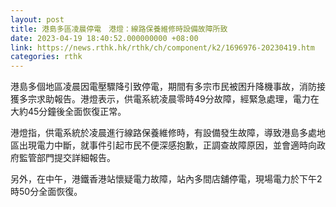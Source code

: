 ```yaml
---
layout: post
title: 港島多區凌晨停電　港燈：線路保養維修時設備故障所致
date: 2023-04-19 18:40:52.000000000 +08:00
link: https://news.rthk.hk/rthk/ch/component/k2/1696976-20230419.htm
categories: rthk
---
```


港島多個地區凌晨因電壓驟降引致停電，期間有多宗市民被困升降機事故，消防接獲多宗求助報告。港燈表示，供電系統凌晨零時49分故障，經緊急處理，電力在大約45分鐘後全面恢復正常。

港燈指，供電系統於凌晨進行線路保養維修時，有設備發生故障，導致港島多處地區出現電力中斷，就事件引起市民不便深感抱歉，正調查故障原因，並會適時向政府監管部門提交詳細報告。

另外，在中午，港鐵香港站懷疑電力故障，站內多間店舖停電，現場電力於下午2時50分全面恢復。
